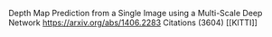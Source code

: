 

Depth Map Prediction from a Single Image using a Multi-Scale Deep Network
https://arxiv.org/abs/1406.2283
Citations (3604)
[[KITTI]]

